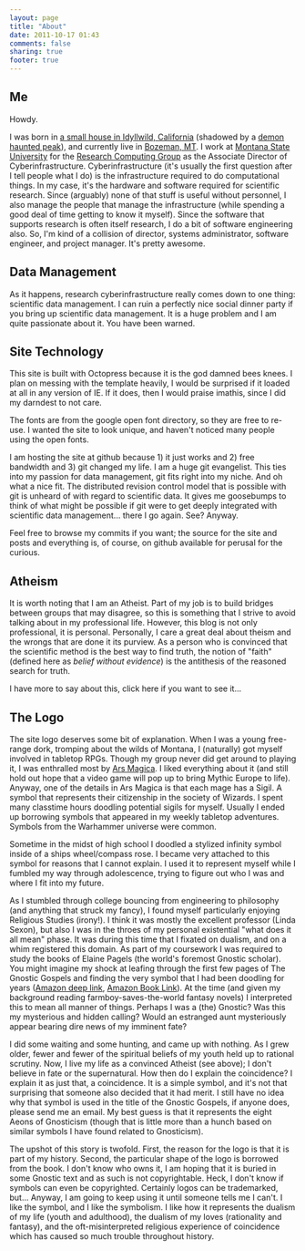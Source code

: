 ```yaml
---
layout: page
title: "About"
date: 2011-10-17 01:43
comments: false
sharing: true
footer: true
---
```


## Me ##

Howdy.  

I was born in [a small house in Idyllwild, California](http://maps.google.com/maps?q=33.734096,-116.734082&z=20) (shadowed by a [demon haunted peak](http://t2-words.blogspot.com/2009/01/legend-of-tahquitz-demon-of-cahuilla.html)), and currently live in [Bozeman, MT](http://maps.google.com/maps?q=45.669693,-111.175576&ll=45.657248,-111.169281&spn=0.322513,0.784836&num=1&t=h&vpsrc=6&gl=us&z=11).  I work at [Montana State University](http://montana.edu) for the [Research Computing Group](http://rcg.montana.edu) as the Associate Director of Cyberinfrastructure.  Cyberinfrastructure (it's usually the first question after I tell people what I do) is the infrastructure required to do computational things.  In my case, it's the hardware and software required for scientific research. Since (arguably) none of that stuff is useful without personnel, I also manage the people that manage the infrastructure (while spending a good deal of time getting to know it myself).  Since the software that supports research is often itself research, I do a bit of software engineering also.  So, I'm kind of a collision of director, systems administrator, software engineer, and project manager. It's pretty awesome.

## Data Management ##

As it happens, research cyberinfrastructure really comes down to one thing: scientific data management.  I can ruin a perfectly nice social dinner party if you bring up scientific data management.  It is a huge problem and I am quite passionate about it. You have been warned.

## Site Technology ##

This site is built with Octopress because it is the god damned bees knees.  I plan on messing with the template heavily, I would be surprised if it loaded at all in any version of IE.  If it does, then I would praise imathis, since I did my darndest to not care.

The fonts are from the google open font directory, so they are free to re-use. I wanted the site to look unique, and haven't noticed many people using the open fonts.

I am hosting the site at github because 1) it just works and 2) free bandwidth and 3) git changed my life.  I am a huge git evangelist. This ties into my passion for data management, git fits right into my niche.  And oh what a nice fit.  The distributed revision control model that is possible with git is unheard of with regard to scientific data. It gives me goosebumps to think of what might be possible if git were to get deeply integrated with scientific data management... there I go again. See?  Anyway.

Feel free to browse my commits if you want; the source for the site and posts and everything is, of course, on github available for perusal for the curious.

## Atheism ##

It is worth noting that I am an Atheist. Part of my job is to build bridges between groups that may disagree, so this is something that I strive to avoid talking about in my professional life.  However, this blog is not only professional, it is personal.  Personally, I care a great deal about theism and the wrongs that are done it its purview.  As a person who is convinced that the scientific method is the best way to find truth, the notion of "faith" (defined here as _belief without evidence_) is the antithesis of the reasoned search for truth.  

<span name='Un-hide' onClick="$('#atheism').toggle();" class='hide-toggle' >I have more to say about this, click here if you want to see it...</span>

<div id='atheism' style='display: none;'>
<p>So, yeah, I have a problem with religion.  

<p>At the root, it's because I have a problem with faith.  I think faith represents the worst of what we can do with our brains.  Much religious dogma is of the "unprovable" kind, and I have yet to be convinced that a premise that is not disprovable is worth any thought at all. And it has caused so much (<em>so much</em>) suffering.</p>

<p>I will not bring any of this up professionally (yes, I am probably one of those people who would not have confronted racist colleagues were I doing my work in the mid 20th century.  yes, i consider religion to be no more deserving of respect than racism.).  I will change subjects if they veer toward faith. I don't think that the argumentative logic smack-down does any good whatsoever. </p> 

<p>However, if you bring your argument to my personal table, I will be happy to politely discuss it.  If I have the time, I always invite in the Jehovah's Witness or Mormon missionaries. They, in this case, have come to my home.  I am convinced that 'God' is not a good explanation for anything, and as such, does not exist. Not only that, but the wrongs done in the name of faith taint the entire enterprise.  I invite (those who wish to try) to show me how one can in good faith (har har) associate oneself with the history, with all of the wrongs done through religion.  The despicable passages in holy books.  The legacy of a corrupt and manipulative priestly class.  The wholesale child abuse committed even today around the world.</p>

<p>It is my sincere hope that one day religion will be seen as a disturbing and embarrassing tradition (much like racism), fit only for fairy tales and history books.  Used to add rough edges to film characters or for shock value.  A plot motivation for a disturbed mind, a product of early abuse. Something that if found in the political arena would mean instantaneous loss of candidacy.  It would be a scandal.</p> 
</div>

## The Logo

The site logo deserves some bit of explanation. When I was a young free-range dork, tromping about the wilds of Montana, I (naturally) got myself involved in tabletop RPGs. Though my group never did get around to playing it, I was enthralled most by [Ars Magica](http://www.atlas-games.com/arm5/). I liked everything about it (and still hold out hope that a video game will pop up to bring Mythic Europe to life). Anyway, one of the details in Ars Magica is that each mage has a Sigil. A symbol that represents their citizenship in the society of Wizards. I spent many classtime hours doodling potential sigils for myself.  Usually I ended up borrowing symbols that appeared in my weekly tabletop adventures. Symbols from the Warhammer universe were common.

Sometime in the midst of high school I doodled a stylized infinity symbol inside of a ships wheel/compass rose. I became very attached to this symbol for reasons that I cannot explain. I used it to represent myself while I fumbled my way through adolescence, trying to figure out who I was and where I fit into my future.

As I stumbled through college bouncing from engineering to philosophy (and anything that struck my fancy), I found myself particularly enjoying Religious Studies (irony!). I think it was mostly the excellent professor (Linda Sexon), but also I was in the throes of my personal existential "what does it all mean" phase. It was during this time that I fixated on dualism, and on a whim registered this domain. As part of my coursework I was required to study the books of Elaine Pagels (the world's foremost Gnostic scholar). You might imagine my shock at leafing through the first few pages of The Gnostic Gospels and finding the very symbol that I had been doodling for years ([Amazon deep link](http://sitb-images.amazon.com/Qffs+v35lep+xxZPirnZh/kiIrUBrpIDoxNJUYN/k5vuMzxKd6yXJ2zDss3IrTHaHaP/XUzFoGI=), [Amazon Book Link](http://www.amazon.com/Gnostic-Gospels-Elaine-Pagels/dp/0679724532#reader_0679724532)). At the time (and given my background reading farmboy-saves-the-world fantasy novels) I interpreted this to mean all manner of things. Perhaps I was a (the) Gnostic? Was this my mysterious and hidden calling? Would an estranged aunt mysteriously appear bearing dire news of my imminent fate?

I did some waiting and some hunting, and came up with nothing. As I grew older, fewer and fewer of the spiritual beliefs of my youth held up to rational scrutiny. Now, I live my life as a convinced Atheist (see above); I don't believe in fate or the supernatural. How then do I explain the coincidence? I explain it as just that, a coincidence. It is a simple symbol, and it's not that surprising that someone also decided that it had merit. I still have no idea why that symbol is used in the title of the Gnostic Gospels, if anyone does, please send me an email. My best guess is that it represents the eight Aeons of Gnosticism (though that is little more than a hunch based on similar symbols I have found related to Gnosticism).

The upshot of this story is twofold. First, the reason for the logo is that it is part of my history. Second, the particular shape of the logo is borrowed from the book. I don't know who owns it, I am hoping that it is buried in some Gnostic text and as such is not copyrightable. Heck, I don't know if symbols can even be copyrighted. Certainly logos can be trademarked, but... Anyway, I am going to keep using it until someone tells me I can't. I like the symbol, and I like the symbolism. I like how it represents the dualism of my life (youth and adulthood), the dualism of my loves (rationality and fantasy), and the oft-misinterpreted religious experience of coincidence which has caused so much trouble throughout history.

